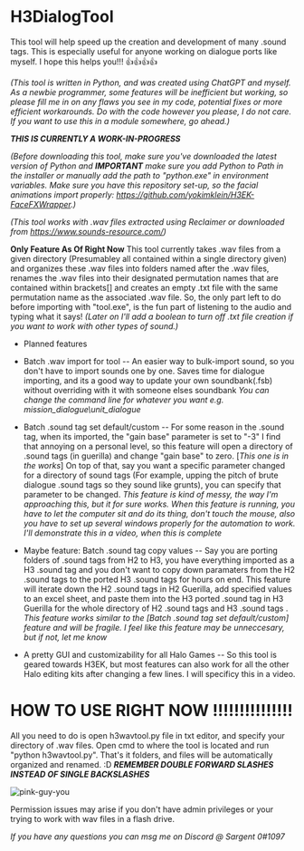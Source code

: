# H3DialogTool

This tool will help speed up the creation and development of many .sound tags. This is especially useful for anyone working on dialogue ports like myself. I hope this helps you!!! 👍👍👍👍

*(This tool is written in Python, and was created using ChatGPT and myself. As a newbie programmer, some features will be inefficient but working, so please fill me in on any flaws you see in my code, potential fixes or more efficient workarounds. Do with the code however you please, I do not care. If you want to use this in a module somewhere, go ahead.)*

***THIS IS CURRENTLY A WORK-IN-PROGRESS***

*(Before downloading this tool, make sure you've downloaded the latest version of Python and **IMPORTANT** make sure you add Python to Path in the installer or manually add the path to "python.exe" in environment variables. Make sure you have this repository set-up, so the facial animations import properly: https://github.com/yokimklein/H3EK-FaceFXWrapper.)*

*(This tool works with .wav files extracted using Reclaimer or downloaded from https://www.sounds-resource.com/)*

**Only Feature As Of Right Now** This tool currently takes .wav files from a given directory (Presumabley all contained within a single directory given) and organizes these .wav files into folders named after the .wav files, renames the .wav files into their designated permutation names that are contained within brackets[] and creates an empty .txt file with the same permutation name as the associated .wav file. So, the only part left to do before importing with "tool.exe", is the fun part of listening to the audio and typing what it says! *(Later on I'll add a boolean to turn off .txt file creation if you want to work with other types of sound.)*

- Planned features

- Batch .wav import for tool -- An easier way to bulk-import sound, so you don't have to import sounds one by one. Saves time for dialogue importing, and its a good way to update your own soundbank(.fsb) without overriding with it with someone elses soundbank *You can change the command line for whatever you want e.g. mission_dialogue\unit_dialogue*

- Batch .sound tag set default/custom -- For some reason in the .sound tag, when its imported, the "gain base" parameter is set to "-3" I find that annoying on a personal level, so this feature will open a directory of .sound tags (in guerilla) and change "gain base" to zero. [*This one is in the works*] On top of that, say you want a specific parameter changed for a directory of sound tags (For example, upping the pitch of brute dialogue .sound tags so they sound like grunts), you can specify that parameter to be changed. *This feature is kind of messy, the way I'm approaching this, but it for sure works. When this feature is running, you have to let the computer sit and do its thing, don't touch the mouse, also you have to set up several windows properly for the automation to work. I'll demonstrate this in a video, when this is complete*

- Maybe feature: Batch .sound tag copy values -- Say you are porting folders of .sound tags from H2 to H3, you have everything imported as a H3 .sound tag and you don't want to copy down paramaters from the H2 .sound tags to the ported H3 .sound tags for hours on end. This feature will iterate down the H2 .sound tags in H2 Guerilla, add specified values to an excel sheet, and paste them into the H3 ported .sound tag in H3 Guerilla for the whole directory of H2 .sound tags and H3 .sound tags . *This feature works similar to the [Batch .sound tag set default/custom] feature and will be fragile. I feel like this feature may be unneccesary, but if not, let me know*

- A pretty GUI and customizability for all Halo Games -- So this tool is geared towards H3EK, but most features can also work for all the other Halo editing kits after changing a few lines. I will specificy this in a video.

# HOW TO USE RIGHT NOW !!!!!!!!!!!!!!!

All you need to do is open h3wavtool.py file in txt editor, and specify your directory of .wav files. Open cmd to where the tool is located and run "python h3wavtool.py". That's it folders, and files will be automatically organized and renamed. :D ***REMEMBER DOUBLE FORWARD SLASHES INSTEAD OF SINGLE BACKSLASHES***

![pink-guy-you](https://github.com/SargentZero/H3DialogTool/assets/49167469/2b80f042-c189-479f-8f7b-455ee5cdeccf)

Permission issues may arise if you don't have admin privileges or your trying to work with wav files in a flash drive.

*If you have any questions you can msg me on Discord @ Sargent 0#1097*

